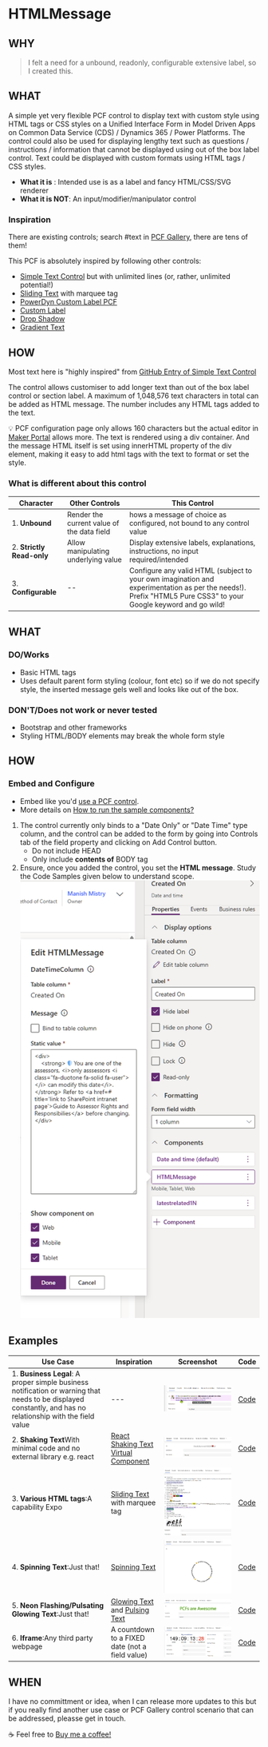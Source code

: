 # HTMLMessage
## WHY
> I felt a need for a unbound, readonly, configurable extensive label, so I created this.

## WHAT
A simple yet very flexible PCF control to display text with custom style using HTML tags or CSS styles on a Unified Interface Form in Model Driven Apps on Common Data Service (CDS) / Dynamics 365 / Power Platforms.
The control could also be used for displaying lengthy text such as questions / instructions / information that cannot be displayed using out of the box label control. Text could be displayed with custom formats using HTML tags / CSS styles.
* **What it is** : Intended use is as a label and fancy HTML/CSS/SVG renderer
* **What it is NOT**: An input/modifier/manipulator control

### Inspiration
There are existing controls; search #text in [PCF Gallery](https://pcf.gallery/categories#text), there are tens of them!

This PCF is absolutely inspired by following other controls:
- [Simple Text Control](https://pcf.gallery/simple-text-control/) but with unlimited lines (or, rather, unlimited potential!)
- [Sliding Text](https://pcf.gallery/sliding-text/) with marquee tag
- [PowerDyn Custom Label PCF](https://pcf.gallery/powerdyn-custom-label-pcf/)
- [Custom Label](https://pcf.gallery/custom-label/)
- [Drop Shadow](https://pcf.gallery/dropshadow-text/)
- [Gradient Text](https://pcf.gallery/gradient-text/)

## HOW
Most text here is "highly inspired" from [GitHub Entry of Simple Text Control](https://github.com/Kokulan365/Simple-Text-Control-PCF)

The control allows customiser to add longer text than out of the box label control or section label.
A maximum of 1,048,576 text characters in total can be added as HTML message. The number includes any HTML tags added to the text.

💡 PCF configuration page only allows 160 characters  but the actual editor in [Maker Portal](https:///make.preview.powerapps.com) allows more. The text is rendered using a div container. 
And the message HTML itself is set using innerHTML property of the div element, making it easy to add html tags with the text to format or set the style.

### What is different about this control
|Character|Other Controls|This Control|
| ----- | ----- | ----- |
|1. **Unbound**|Render the current value of the data field|hows a message of choice as configured, not bound to any control value|
|2. **Strictly Read-only**|Allow manipulating underlying value|Display extensive labels, explanations, instructions, no input required/intended|
|3. **Configurable**|--|Configure any valid HTML (subject to your own imagination and experimentation as per the needs!). Prefix "HTML5 Pure CSS3" to your Google keyword and go wild!|

## WHAT

### DO/Works

- Basic HTML tags
- Uses default parent form styling (colour, font etc) so if we do not specify style, the inserted message gels well and looks like out of the box.

### DON'T/Does not work or never tested

- Bootstrap and other frameworks
- Styling HTML/BODY elements may break the whole form style

## HOW

### Embed and Configure
* Embed like you'd [use a PCF control](https://carldesouza.com/how-to-install-powerapps-components-from-pcf-gallery-to-your-org/).
* More details on [How to run the sample components?](https://github.com/microsoft/PowerApps-Samples/blob/master/component-framework/README.md)

1. The control currently only binds to a "Date Only" or "Date Time" type column, and the control can be added to the form by going into Controls tab of the field property and clicking on Add Control button.
    - Do not include HEAD
    - Only include **contents of** BODY tag
2. Ensure, once you added the control, you set the **HTML message**. Study the Code Samples given below to understand scope.
![Config Message](images/config.staticvalue.message.png)

## Examples

|Use Case|Inspiration|Screenshot|Code|
| ----------- |----------- |----------- |----------- |
|1. **Business Legal**: A proper simple business notification or warning that needs to be displayed constantly, and has no relationship with the field value|---|![business legal](images/example.business.png)|[Code](samples/business.legal.htm)|
|2. **Shaking Text**With minimal code and no external library e.g. react|[React Shaking Text Virtual Component](https://pcf.gallery/react-shaking-text-virtual-component/)|![shaking text](images/example.shaking.text.gif)|[Code](samples/shaking.text.htm)|
|3. **Various HTML tags**:A capability Expo|[Sliding Text](https://pcf.gallery/sliding-text/) with marquee tag|![mixed html](images/example.mixed.html.gif)|[Code](samples/mixed.html.htm)|
|4. **Spinning Text**:Just that!|[Spinning Text](https://pcf.gallery/spinning-text/)|![spinning text](images/example.spinning.text.gif)|[Code](samples/svg.spinning.text.htm)|
|5. **Neon Flashing/Pulsating Glowing Text**:Just that!|[Glowing Text](https://pcf.gallery/glowing-text-control/) and [Pulsing Text](https://pcf.gallery/pulsing-text/)|![mixed html](images/example.neon.flash.gif)|[Code](samples/neon.flash.htm)|
|6. **Iframe**:Any third party webpage|A countdown to a FIXED date (not a field value)|![iframe](images/example.countdownIFRAME.png)|[Code](samples/embedded.iframe.htm)|

## WHEN
I have no committment or idea, when I can release more updates to this but if you really find another use case or PCF Gallery control scenario that can be addressed, pleasse get in touch.

☕ Feel free to [Buy me a coffee!](https://buymeacoffee.com/sarjanwebdb)
